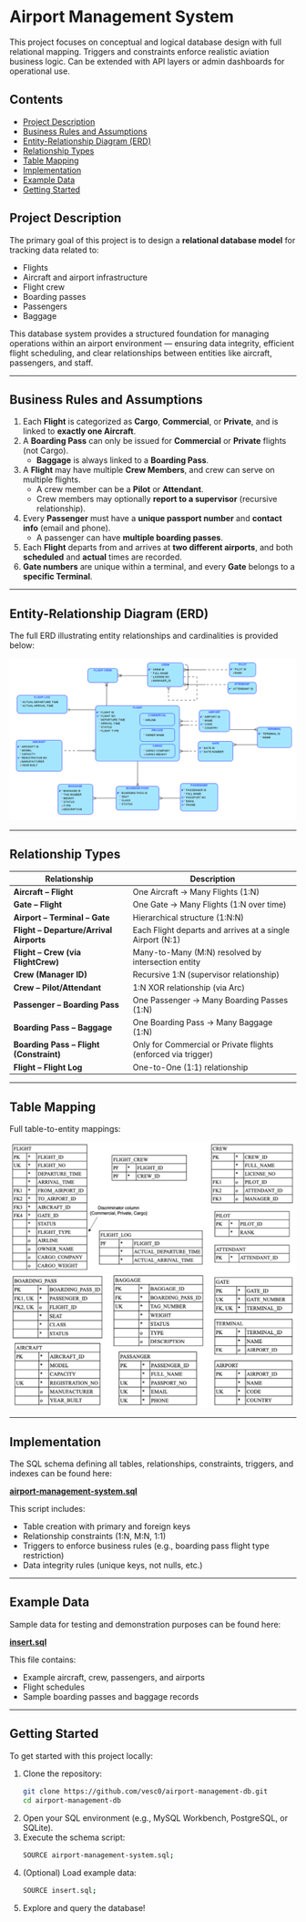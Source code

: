 # Airport Management System

This project focuses on conceptual and logical database design with full relational mapping. Triggers and constraints enforce realistic aviation business logic. Can be extended with API layers or admin dashboards for operational use.

## Contents
- [Project Description](#project-description)
- [Business Rules and Assumptions](#business-rules-and-assumptions)
- [Entity-Relationship Diagram (ERD)](#entity-relationship-diagram-erd)
- [Relationship Types](#-relationship-types)
- [Table Mapping](#table-mapping)
- [Implementation](#implementation)
- [Example Data](#example-data)
- [Getting Started](#getting-started)

## Project Description
The primary goal of this project is to design a **relational database model** for tracking data related to:

- Flights  
- Aircraft and airport infrastructure  
- Flight crew  
- Boarding passes  
- Passengers  
- Baggage  

This database system provides a structured foundation for managing operations within an airport environment — ensuring data integrity, efficient flight scheduling, and clear relationships between entities like aircraft, passengers, and staff.

---

## Business Rules and Assumptions

1. Each **Flight** is categorized as **Cargo**, **Commercial**, or **Private**, and is linked to **exactly one Aircraft**.  
2. A **Boarding Pass** can only be issued for **Commercial** or **Private** flights (not Cargo).  
   - **Baggage** is always linked to a **Boarding Pass**.  
3. A **Flight** may have multiple **Crew Members**, and crew can serve on multiple flights.  
   - A crew member can be a **Pilot** or **Attendant**.  
   - Crew members may optionally **report to a supervisor** (recursive relationship).  
4. Every **Passenger** must have a **unique passport number** and **contact info** (email and phone).  
   - A passenger can have **multiple boarding passes**.  
5. Each **Flight** departs from and arrives at **two different airports**, and both **scheduled** and **actual** times are recorded.  
6. **Gate numbers** are unique within a terminal, and every **Gate** belongs to a **specific Terminal**.

---

## Entity-Relationship Diagram (ERD)

The full ERD illustrating entity relationships and cardinalities is provided below:

![ERD Diagram](./ERD.png)

---

## Relationship Types

| Relationship | Description |
|---------------|--------------|
| **Aircraft – Flight** | One Aircraft → Many Flights (1:N) |
| **Gate – Flight** | One Gate → Many Flights (1:N over time) |
| **Airport – Terminal – Gate** | Hierarchical structure (1:N:N) |
| **Flight – Departure/Arrival Airports** | Each Flight departs and arrives at a single Airport (N:1) |
| **Flight – Crew (via FlightCrew)** | Many-to-Many (M:N) resolved by intersection entity |
| **Crew (Manager ID)** | Recursive 1:N (supervisor relationship) |
| **Crew – Pilot/Attendant** | 1:N XOR relationship (via Arc) |
| **Passenger – Boarding Pass** | One Passenger → Many Boarding Passes (1:N) |
| **Boarding Pass – Baggage** | One Boarding Pass → Many Baggage (1:N) |
| **Boarding Pass – Flight (Constraint)** | Only for Commercial or Private flights (enforced via trigger) |
| **Flight – Flight Log** | One-to-One (1:1) relationship |

---

## Table Mapping

Full table-to-entity mappings:

![Table Mapping 1](./table-mapping1.png)  
![Table Mapping 2](./table-mapping2.png)

---

## Implementation

The SQL schema defining all tables, relationships, constraints, triggers, and indexes can be found here:

[**airport-management-system.sql**](./airport-management-system.sql)

This script includes:

- Table creation with primary and foreign keys  
- Relationship constraints (1:N, M:N, 1:1)  
- Triggers to enforce business rules (e.g., boarding pass flight type restriction)  
- Data integrity rules (unique keys, not nulls, etc.)

---

## Example Data

Sample data for testing and demonstration purposes can be found here:

[**insert.sql**](./insert.sql)

This file contains:
- Example aircraft, crew, passengers, and airports  
- Flight schedules  
- Sample boarding passes and baggage records  

---

## Getting Started

To get started with this project locally:

1. Clone the repository:
   ```bash
   git clone https://github.com/vesc0/airport-management-db.git
   cd airport-management-db
   ```
2. Open your SQL environment (e.g., MySQL Workbench, PostgreSQL, or SQLite).
3. Execute the schema script:
   ```bash
   SOURCE airport-management-system.sql;
   ```
4. (Optional) Load example data:
   ```bash
   SOURCE insert.sql;
   ```
5. Explore and query the database!
